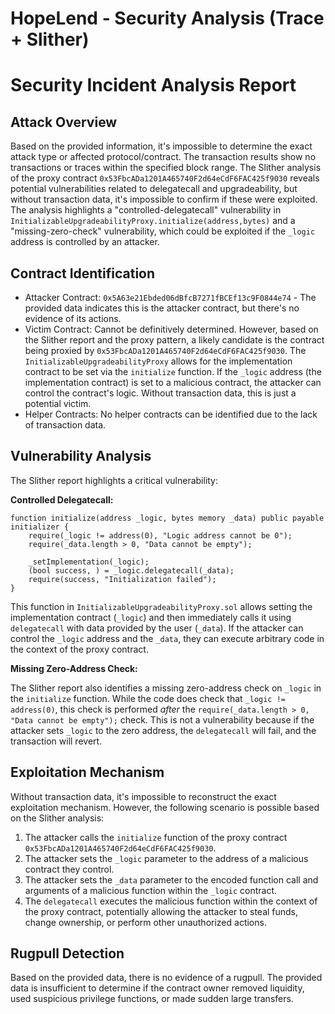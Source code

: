 # HopeLend - Security Analysis (Trace + Slither)

# Security Incident Analysis Report

## Attack Overview

Based on the provided information, it's impossible to determine the exact attack type or affected protocol/contract. The transaction results show no transactions or traces within the specified block range. The Slither analysis of the proxy contract `0x53FbcADa1201A465740F2d64eCdF6FAC425f9030` reveals potential vulnerabilities related to delegatecall and upgradeability, but without transaction data, it's impossible to confirm if these were exploited. The analysis highlights a "controlled-delegatecall" vulnerability in `InitializableUpgradeabilityProxy.initialize(address,bytes)` and a "missing-zero-check" vulnerability, which could be exploited if the `_logic` address is controlled by an attacker.

## Contract Identification

- Attacker Contract: `0x5A63e21Ebded06dBfcB7271fBCEf13c9F0844e74` - The provided data indicates this is the attacker contract, but there's no evidence of its actions.
- Victim Contract:  Cannot be definitively determined. However, based on the Slither report and the proxy pattern, a likely candidate is the contract being proxied by `0x53FbcADa1201A465740F2d64eCdF6FAC425f9030`. The `InitializableUpgradeabilityProxy` allows for the implementation contract to be set via the `initialize` function. If the `_logic` address (the implementation contract) is set to a malicious contract, the attacker can control the contract's logic. Without transaction data, this is just a potential victim.
- Helper Contracts:  No helper contracts can be identified due to the lack of transaction data.

## Vulnerability Analysis

The Slither report highlights a critical vulnerability:

**Controlled Delegatecall:**

```solidity
function initialize(address _logic, bytes memory _data) public payable initializer {
    require(_logic != address(0), "Logic address cannot be 0");
    require(_data.length > 0, "Data cannot be empty");

    _setImplementation(_logic);
    (bool success, ) = _logic.delegatecall(_data);
    require(success, "Initialization failed");
}
```

This function in `InitializableUpgradeabilityProxy.sol` allows setting the implementation contract (`_logic`) and then immediately calls it using `delegatecall` with data provided by the user (`_data`).  If the attacker can control the `_logic` address and the `_data`, they can execute arbitrary code in the context of the proxy contract.

**Missing Zero-Address Check:**

The Slither report also identifies a missing zero-address check on `_logic` in the `initialize` function. While the code does check that `_logic != address(0)`, this check is performed *after* the `require(_data.length > 0, "Data cannot be empty");` check. This is not a vulnerability because if the attacker sets `_logic` to the zero address, the `delegatecall` will fail, and the transaction will revert.

## Exploitation Mechanism

Without transaction data, it's impossible to reconstruct the exact exploitation mechanism. However, the following scenario is possible based on the Slither analysis:

1.  The attacker calls the `initialize` function of the proxy contract `0x53FbcADa1201A465740F2d64eCdF6FAC425f9030`.
2.  The attacker sets the `_logic` parameter to the address of a malicious contract they control.
3.  The attacker sets the `_data` parameter to the encoded function call and arguments of a malicious function within the `_logic` contract.
4.  The `delegatecall` executes the malicious function within the context of the proxy contract, potentially allowing the attacker to steal funds, change ownership, or perform other unauthorized actions.

## Rugpull Detection

Based on the provided data, there is no evidence of a rugpull. The provided data is insufficient to determine if the contract owner removed liquidity, used suspicious privilege functions, or made sudden large transfers.
